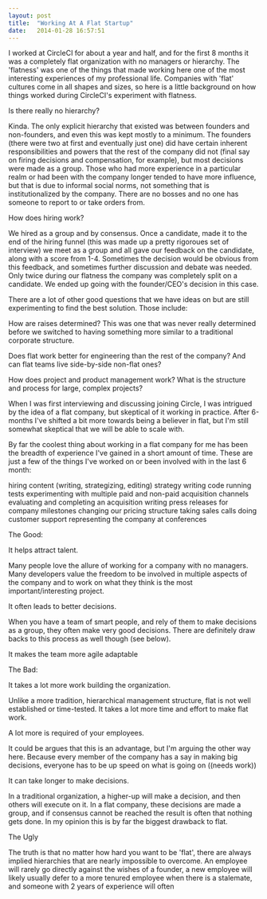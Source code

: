 ```yaml
---
layout: post
title:  "Working At A Flat Startup"
date:   2014-01-28 16:57:51
---
```


I worked at CircleCI for about a year and half, and for the first 8 months it was a completely flat organization with no managers or hierarchy. The 'flatness' was one of the things that made working here one of the most interesting experiences of my professional life. Companies with 'flat' cultures come in all shapes and sizes, so here is a little background on how things worked during CircleCI's experiment with flatness. 

Is there really no hierarchy?

Kinda. The only explicit hierarchy that existed was between founders and non-founders, and even this was kept mostly to a minimum. The founders (there were two at first and eventually just one) did have certain inherent responsibilities and powers that the rest of the company did not (final say on firing decisions and compensation, for example), but most decisions were made as a group. Those who had more experience in a particular realm or had been with the company longer tended to have more influence, but that is due to informal social norms, not something that is institutionalized by the company. There are no bosses and no one has someone to report to or take orders from.



How does hiring work?

We hired as a group and by consensus. Once a candidate, made it to the end of the hiring funnel (this was made up a pretty rigoroues set of interview) we meet as a group and all gave our feedback on the candidate, along with a score from 1-4. Sometimes the  decision would be obvious from this feedback, and sometimes further discussion and debate was needed. Only twice during our flatness the company was completely split on a candidate. We ended up going with the founder/CEO's decision in this case.

 
There are a lot of other good questions that we have ideas on but are still experimenting to find the best solution. Those include:

How are raises determined?
This was one that was never really determined before we switched to having something more similar to a traditional corporate structure. 

Does flat work better for engineering than the rest of the company? And can flat teams live side-by-side non-flat ones?

How does project and product management work? What is the structure and process for large, complex projects?

 
 

When I was first interviewing and discussing joining Circle, I was intrigued by the idea of a flat company, but skeptical of it working in practice. After 6-months I've shifted a bit more towards being a believer in flat, but I'm still somewhat skeptical that we will be able to scale with.

By far the coolest thing about working in a flat company for me has been the breadth of experience I've gained in a short amount of time. These are just a few of the things I've worked on or been involved with in the last 6 month:

hiring
content (writing, strategizing, editing)
strategy
writing code
running tests
experimenting with multiple paid and non-paid acquisition channels
evaluating and completing an acquisition
writing press releases for company milestones
changing our pricing structure
taking sales calls
doing customer support
representing the company at conferences
 

The Good:

It helps attract talent. 

Many people love the allure of working for a company with no managers. Many developers value the freedom to be involved in multiple aspects of the company and to work on what they think is the most important/interesting project.

It often leads to better decisions. 

When you have a team of smart people, and rely of them to make decisions as a group, they often make very good decisions. There are definitely draw backs to this process as well though (see below).

 

It makes the team more agile adaptable


The Bad:

It takes a lot more work building the organization.

Unlike a more tradition, hierarchical management structure, flat is not well established or time-tested. It takes a lot more time and effort to make flat work.

A lot more is required of your employees.

It could be argues that this is an advantage, but I'm arguing the other way here. Because every member of the company has a say in making big decisions, everyone has to be up speed on what is going on ((needs work))

It can take longer to make decisions.

In a traditional organization, a higher-up will make a decision, and then others will execute on it. In a flat company, these decisions are made a group, and if consensus cannot be reached the result is often that nothing gets done. In my opinion this is by far the biggest drawback to flat.

 

The Ugly

The truth is that no matter how hard you want to be 'flat', there are always implied hierarchies that are nearly impossible to overcome. An employee will rarely go directly against the wishes of a founder, a new employee will likely usually defer to a more tenured employee when there is a stalemate, and someone with 2 years of experience will often

